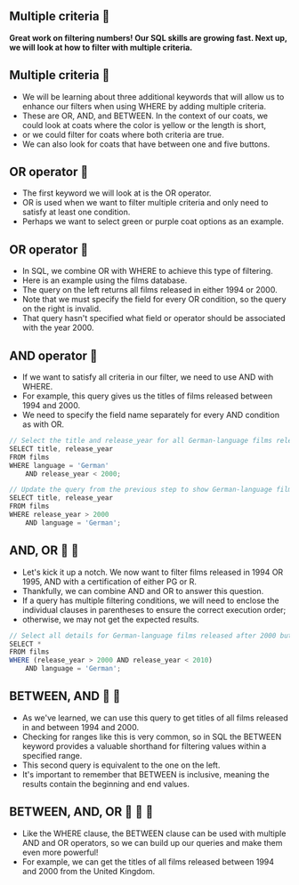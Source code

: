 ## Multiple criteria :whale2:
**Great work on filtering numbers! Our SQL skills are growing fast. Next up, we will look at how to filter with multiple criteria.**

## Multiple criteria :whale2:
- We will be learning about three additional keywords that will allow us to enhance our filters when using WHERE by adding multiple criteria.
- These are OR, AND, and BETWEEN. In the context of our coats, we could look at coats where the color is yellow or the length is short,
- or we could filter for coats where both criteria are true.
- We can also look for coats that have between one and five buttons.

## OR operator :bug:
- The first keyword we will look at is the OR operator.
- OR is used when we want to filter multiple criteria and only need to satisfy at least one condition.
- Perhaps we want to select green or purple coat options as an example.

## OR operator :bug:
- In SQL, we combine OR with WHERE to achieve this type of filtering.
- Here is an example using the films database.
- The query on the left returns all films released in either 1994 or 2000.
- Note that we must specify the field for every OR condition, so the query on the right is invalid.
- That query hasn't specified what field or operator should be associated with the year 2000.

## AND operator :rabbit:
- If we want to satisfy all criteria in our filter, we need to use AND with WHERE.
- For example, this query gives us the titles of films released between 1994 and 2000.
- We need to specify the field name separately for every AND condition as with OR.
```js
// Select the title and release_year for all German-language films released before 2000.
SELECT title, release_year
FROM films 
WHERE language = 'German'
    AND release_year < 2000;
```
```js
// Update the query from the previous step to show German-language films released after 2000 rather than before.
SELECT title, release_year
FROM films
WHERE release_year > 2000
	AND language = 'German';
```

## AND, OR :rabbit: :bug:
- Let's kick it up a notch. We now want to filter films released in 1994 OR 1995, AND with a certification of either PG or R.
- Thankfully, we can combine AND and OR to answer this question.
- If a query has multiple filtering conditions, we will need to enclose the individual clauses in parentheses to ensure the correct execution order;
- otherwise, we may not get the expected results.
```js
// Select all details for German-language films released after 2000 but before 2010 using only WHERE and AND.
SELECT *
FROM films
WHERE (release_year > 2000 AND release_year < 2010)
	AND language = 'German';
```
## BETWEEN, AND  :monkey: :rabbit:
- As we've learned, we can use this query to get titles of all films released in and between 1994 and 2000.
- Checking for ranges like this is very common, so in SQL the BETWEEN keyword provides a valuable shorthand for filtering values within a specified range.
- This second query is equivalent to the one on the left.
- It's important to remember that BETWEEN is inclusive, meaning the results contain the beginning and end values.

## BETWEEN, AND, OR :monkey: :rabbit: :bug:
- Like the WHERE clause, the BETWEEN clause can be used with multiple AND and OR operators, so we can build up our queries and make them even more powerful!
- For example, we can get the titles of all films released between 1994 and 2000 from the United Kingdom.
